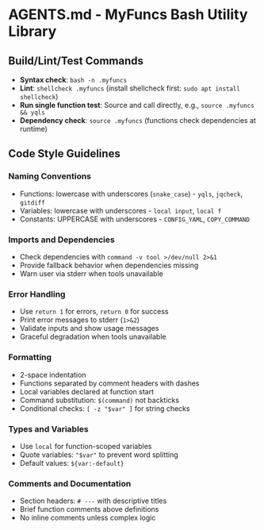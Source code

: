 # AGENTS.md - MyFuncs Bash Utility Library

## Build/Lint/Test Commands
- **Syntax check**: `bash -n .myfuncs`
- **Lint**: `shellcheck .myfuncs` (install shellcheck first: `sudo apt install shellcheck`)
- **Run single function test**: Source and call directly, e.g., `source .myfuncs && yqls`
- **Dependency check**: `source .myfuncs` (functions check dependencies at runtime)

## Code Style Guidelines

### Naming Conventions
- Functions: lowercase with underscores (`snake_case`) - `yqls`, `jqcheck`, `gitdiff`
- Variables: lowercase with underscores - `local input`, `local f`
- Constants: UPPERCASE with underscores - `CONFIG_YAML`, `COPY_COMMAND`

### Imports and Dependencies
- Check dependencies with `command -v tool >/dev/null 2>&1`
- Provide fallback behavior when dependencies missing
- Warn user via stderr when tools unavailable

### Error Handling
- Use `return 1` for errors, `return 0` for success
- Print error messages to stderr (`1>&2`)
- Validate inputs and show usage messages
- Graceful degradation when tools unavailable

### Formatting
- 2-space indentation
- Functions separated by comment headers with dashes
- Local variables declared at function start
- Command substitution: `$(command)` not backticks
- Conditional checks: `[ -z "$var" ]` for string checks

### Types and Variables
- Use `local` for function-scoped variables
- Quote variables: `"$var"` to prevent word splitting
- Default values: `${var:-default}`

### Comments and Documentation
- Section headers: `# ---` with descriptive titles
- Brief function comments above definitions
- No inline comments unless complex logic